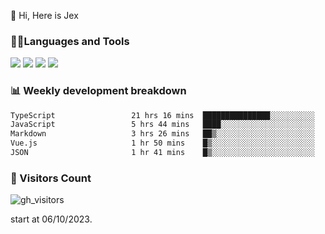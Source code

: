  👋 Hi, Here is Jex

 

### 🧑‍💻Languages and Tools

<code><a href="https://react.dev"><img src="https://api.iconify.design/logos:react.svg" /></a></code>
<code><a href="https://github.com/vuejs/core"><img src="https://api.iconify.design/logos:vue.svg" /></a></code> 
<code><a href="https://github.com/microsoft/TypeScript"><img src="https://api.iconify.design/logos:typescript-icon.svg" /></a></code>
<code><a href="https://threejs.org/"><img src="https://api.iconify.design/logos:threejs.svg" /></a></code>

### 📊 Weekly development breakdown

<!--START_SECTION:waka-->

```txt
TypeScript                 21 hrs 16 mins  ███████████████░░░░░░░░░░   59.68 %
JavaScript                 5 hrs 44 mins   ████░░░░░░░░░░░░░░░░░░░░░   16.10 %
Markdown                   3 hrs 26 mins   ██▒░░░░░░░░░░░░░░░░░░░░░░   09.65 %
Vue.js                     1 hr 50 mins    █▒░░░░░░░░░░░░░░░░░░░░░░░   05.17 %
JSON                       1 hr 41 mins    █▒░░░░░░░░░░░░░░░░░░░░░░░   04.75 %
```

<!--END_SECTION:waka-->


### 👀 Visitors Count

![gh_visitors](https://profile-counter.glitch.me/jexlau/count.svg)

start at 06/10/2023.
